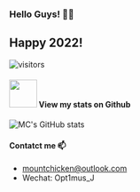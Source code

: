 ### Hello Guys! 👋😀
## Happy 2022!
![visitors](https://visitor-badge.glitch.me/badge?page_id=Mountchicken.Mountchicken)

#### <img src="https://media.giphy.com/media/VgCDAzcKvsR6OM0uWg/giphy.gif" width="50"> View my stats on Github 
![MC's GitHub stats](https://github-readme-stats.vercel.app/api?username=Mountchicken&show_icons=true&theme=dracula&count_private=true)

#### Contatct me 📫
- mountchicken@outlook.com
- Wechat: Opt1mus_J

